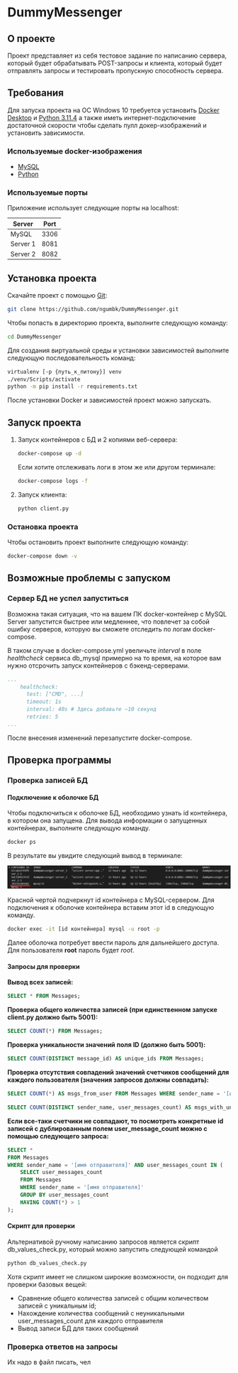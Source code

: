 # DummyMessenger  
## О проекте  
Проект представляет из себя тестовое задание по написанию сервера, который будет обрабатывать POST-запросы и клиента, который будет отправлять запросы и тестировать пропускную способность сервера.

## Требования
Для запуска проекта на ОС Windows 10 требуется установить [Docker Desktop](https://docs.docker.com/desktop/install/windows-install/) и [Python 3.11.4](https://www.python.org/downloads/release/python-3114/) а также иметь интернет-подключение достаточной скорости чтобы сделать пулл докер-изображений и установить зависимости.

### Используемые docker-изображения
* [MySQL](https://hub.docker.com/_/mysql/)
* [Python](https://hub.docker.com/_/python)

### Используемые порты
Приложение использует следующие порты на localhost:

| Server      | Port |
|-------------|------|
| MySQL       | 3306 |
| Server 1    | 8081 |
| Server 2    | 8082 |

## Установка проекта  
Скачайте проект с помощью [Git](http://git-scm.com/book/en/v2/Getting-Started-Installing-Git):

```sh
git clone https://github.com/ngumbk/DummyMessenger.git
```

Чтобы попасть в директорию проекта, выполните следующую команду:

```sh
cd DummyMessenger
```

Для создания виртуальной среды и установки зависимостей выполните следующую последовательность команд:

```sh
virtualenv [-p {путь_к_питону}] venv
./venv/Scripts/activate
python -m pip install -r requirements.txt
```

После установки Docker и зависимостей проект можно запускать.

## Запуск проекта
1. Запуск контейнеров с БД и 2 копиями веб-сервера:

    ```sh
    docker-compose up -d
    ```

    Если хотите отслеживать логи в этом же или другом терминале:

    ```sh
    docker-compose logs -f
    ```

2. Запуск клиента:  

    ```sh
    python client.py
    ```

### Остановка проекта
Чтобы остановить проект выполните следующую команду:

```sh
docker-compose down -v
```

## Возможные проблемы с запуском
### Сервер БД не успел запуститься
Возможна такая ситуация, что на вашем ПК docker-контейнер с MySQL Server запустится быстрее или медленнее, что повлечет за собой ошибку серверов, которую вы сможете отследить по логам docker-compose.  

В таком случае в docker-compose.yml увеличьте *interval* в поле *healthcheck* сервиса db_mysql примерно на то время, на которое вам нужно отсрочить запуск контейнеров с бэкенд-серверами.
```yml
...
    healthcheck:
      test: ["CMD", ...]
      timeout: 1s
      interval: 40s # Здесь добавьте ~10 секунд
      retries: 5
...
```
После внесения изменений перезапустите docker-compose.

## Проверка программы
### Проверка записей БД
#### Подключение к оболочке БД
Чтобы подключиться к оболочке БД, необходимо узнать id контейнера, в котором она запущена. Для вывода информации о запущенных контейнерах, выполните следующую команду.
```sh
docker ps
```
В результате вы увидите следующий вывод в терминале:  

![id контейнера с MySQL Server](res/mysql_container_id.png)

Красной чертой подчеркнут id контейнера с MySQL-сервером. Для подключения к оболочке контейнера вставим этот id в следующую команду.

```sh
docker exec -it [id контейнера] mysql -u root -p 
```
Далее оболочка потребует ввести пароль для дальнейшего доступа. Для пользователя **root** пароль будет *root*.

#### Запросы для проверки
**Вывод всех записей:**
```sql
SELECT * FROM Messages;
```

**Проверка общего количества записей (при единственном запуске client.py должно быть 5001):**
```sql
SELECT COUNT(*) FROM Messages;
```

**Проверка уникальности значений поля ID (должно быть 5001):**
```sql
SELECT COUNT(DISTINCT message_id) AS unique_ids FROM Messages;
```

**Проверка отсутствия совпадений значений счетчиков сообщений для каждого пользователя (значения запросов должны совпадать):**
```sql
SELECT COUNT(*) AS msgs_from_user FROM Messages WHERE sender_name = '[имя отправителя]';
```
```sql
SELECT COUNT(DISTINCT sender_name, user_messages_count) AS msgs_with_unique_n FROM Messages WHERE sender_name = '[имя отправителя]';
```

**Если все-таки счетчики не совпадают, то посмотреть конкретные id записей с дублированным полем user_message_count можно с помощью следующего запроса:**
```sql
SELECT *
FROM Messages
WHERE sender_name = '[имя отправителя]' AND user_messages_count IN (
    SELECT user_messages_count
    FROM Messages
    WHERE sender_name = '[имя отправителя]'
    GROUP BY user_messages_count
    HAVING COUNT(*) > 1
);
```

#### Скрипт для проверки
Альтернативой ручному написанию запросов является скрипт db_values_check.py, который можно запустить следующей командой
```sh
python db_values_check.py
```
Хотя скрипт имеет не слишком широкие возможности, он подходит для проверки базовых вещей:
 - Сравнение общего количества записей с общим количеством записей с уникальным id;
 - Нахождение количества сообщений с неуникальными user_messages_count для каждого отправителя
 - Вывод записи БД для таких сообщений
 
### Проверка ответов на запросы
Их надо в файл писать, чел